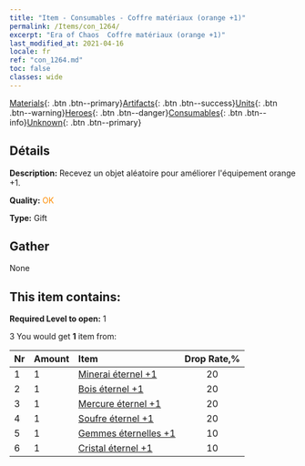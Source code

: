 ```yaml
---
title: "Item - Consumables - Coffre matériaux (orange +1)"
permalink: /Items/con_1264/
excerpt: "Era of Chaos  Coffre matériaux (orange +1)"
last_modified_at: 2021-04-16
locale: fr
ref: "con_1264.md"
toc: false
classes: wide
---
```

 [Materials](/fr/Items/){: .btn .btn--primary}[Artifacts](/fr/Items/Artifacts/){: .btn .btn--success}[Units](/fr/Items/Units/){: .btn .btn--warning}[Heroes](/fr/Items/Heroes/){: .btn .btn--danger}[Consumables](/fr/Items/Consumables/){: .btn .btn--info}[Unknown](/fr/Items/Unknown/){: .btn .btn--primary}

## Détails
 **Description:** Recevez un objet aléatoire pour améliorer l'équipement orange +1.

 **Quality:** <span style="color: #FF8C00">OK</span>

 **Type:** Gift

## Gather

  None

## This item contains:

 **Required Level to open:** 1

 3 You would get **1** item  from:

  | Nr | Amount |     Item    | Drop Rate,% |
  |:---|:-------|:------------|:---------:|
  | 1 | 1 | [Minerai éternel +1](/fr/Items/mat_68/) | 20 | 
  | 2 | 1 | [Bois éternel +1](/fr/Items/mat_69/) | 20 | 
  | 3 | 1 | [Mercure éternel +1](/fr/Items/mat_70/) | 20 | 
  | 4 | 1 | [Soufre éternel +1](/fr/Items/mat_71/) | 20 | 
  | 5 | 1 | [Gemmes éternelles +1](/fr/Items/mat_72/) | 10 | 
  | 6 | 1 | [Cristal éternel +1](/fr/Items/mat_73/) | 10 | 
